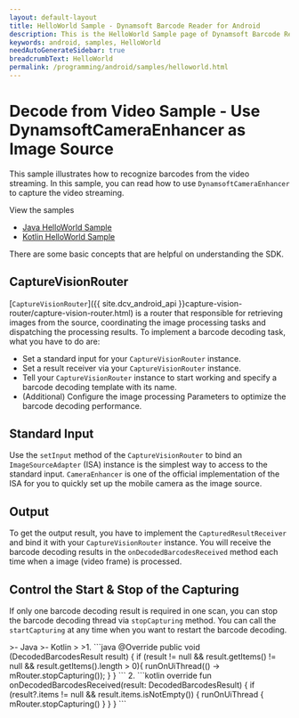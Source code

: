 ```yaml
---
layout: default-layout
title: HelloWorld Sample - Dynamsoft Barcode Reader for Android
description: This is the HelloWorld Sample page of Dynamsoft Barcode Reader for Android SDK.
keywords: android, samples, HelloWorld
needAutoGenerateSidebar: true
breadcrumbText: HelloWorld
permalink: /programming/android/samples/helloworld.html
---
```


# Decode from Video Sample - Use DynamsoftCameraEnhancer as Image Source

This sample illustrates how to recognize barcodes from the video streaming. In this sample, you can read how to use `DynamsoftCameraEnhancer` to capture the video streaming.

View the samples

* <a href="https://github.com/Dynamsoft/barcode-reader-mobile-samples/tree/main/android/DecodeWithCameraEnhancer/" target="_blank">Java HelloWorld Sample</a>
* <a href="https://github.com/Dynamsoft/barcode-reader-mobile-samples/tree/main/android/DecodeWithCameraEnhancerKt/" target="_blank">Kotlin HelloWorld Sample</a>

There are some basic concepts that are helpful on understanding the SDK.

## CaptureVisionRouter

[`CaptureVisionRouter`]({{ site.dcv_android_api }}capture-vision-router/capture-vision-router.html) is a router that responsible for retrieving images from the source, coordinating the image processing tasks and dispatching the processing results. To implement a barcode decoding task, what you have to do are:

* Set a standard input for your `CaptureVisionRouter` instance.
* Set a result receiver via your `CaptureVisionRouter` instance.
* Tell your `CaptureVisionRouter` instance to start working and specify a barcode decoding template with its name.
* (Additional) Configure the image processing Parameters to optimize the barcode decoding performance.

## Standard Input

Use the `setInput` method of the `CaptureVisionRouter` to bind an `ImageSourceAdapter` (ISA) instance is the simplest way to access to the standard input. `CameraEnhancer` is one of the official implementation of the ISA for you to quickly set up the mobile camera as the image source.

## Output

To get the output result, you have to implement the `CapturedResultReceiver` and bind it with your `CaptureVisionRouter` instance. You will receive the barcode decoding results in the `onDecodedBarcodesReceived` method each time when a image (video frame) is processed.

## Control the Start & Stop of the Capturing

If only one barcode decoding result is required in one scan, you can stop the barcode decoding thread via `stopCapturing` method. You can call the `startCapturing` at any time when you want to restart the barcode decoding.

<div class="sample-code-prefix"></div>
>- Java
>- Kotlin
>
>1. 
```java
@Override
public void (DecodedBarcodesResult result) {
    if (result != null && result.getItems() != null && result.getItems().length > 0){
        runOnUiThread(() -> mRouter.stopCapturing());
    }
}
```
2. 
```kotlin
override fun onDecodedBarcodesReceived(result: DecodedBarcodesResult) {
    if (result?.items != null && result.items.isNotEmpty()) {
        runOnUiThread { mRouter.stopCapturing() }
    }
}
```
